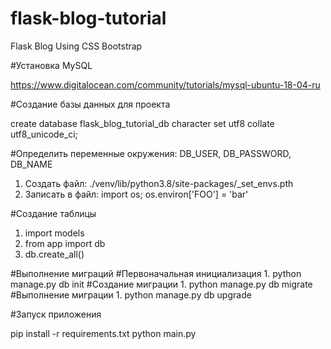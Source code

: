 # flask-blog-tutorial
Flask Blog Using CSS Bootstrap

#Установка MySQL 

https://www.digitalocean.com/community/tutorials/mysql-ubuntu-18-04-ru

#Создание базы данных для проекта

create database flask_blog_tutorial_db character set utf8 collate utf8_unicode_ci;

#Определить переменные окружения:
DB_USER, DB_PASSWORD, DB_NAME

1. Создать файл: ./venv/lib/python3.8/site-packages/_set_envs.pth
2. Записать в файл: import os; os.environ['FOO'] = 'bar'

#Создание таблицы

1. import models
2. from app import db
3. db.create_all()

#Выполнение миграций
    #Первоначальная инициализация
        1. python manage.py db init
    #Создание миграции
        1. python manage.py db migrate
    #Выполнение миграции
        1. python manage.py db upgrade



#Запуск приложения

pip install -r requirements.txt
python main.py
